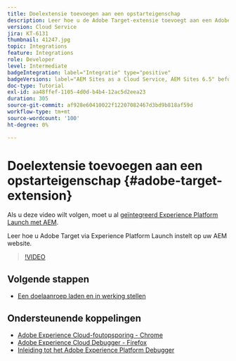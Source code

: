 ```yaml
---
title: Doelextensie toevoegen aan een opstarteigenschap
description: Leer hoe u de Adobe Target-extensie toevoegt aan een Adobe Experience Platform Launch-eigenschap.
version: Cloud Service
jira: KT-6131
thumbnail: 41247.jpg
topic: Integrations
feature: Integrations
role: Developer
level: Intermediate
badgeIntegration: label="Integratie" type="positive"
badgeVersions: label="AEM Sites as a Cloud Service, AEM Sites 6.5" before-title="false"
doc-type: Tutorial
exl-id: aa48ffef-1105-4d0d-b4b4-12ac5d2eea23
duration: 305
source-git-commit: af928e60410022f12207082467d3bd9b818af59d
workflow-type: tm+mt
source-wordcount: '100'
ht-degree: 0%

---
```


# Doelextensie toevoegen aan een opstarteigenschap {#adobe-target-extension}

Als u deze video wilt volgen, moet u al [geïntegreerd Experience Platform Launch met AEM](../experience-platform/data-collection/tags/overview.md).

Leer hoe u Adobe Target via Experience Platform Launch instelt op uw AEM website.

>[!VIDEO](https://video.tv.adobe.com/v/41247?quality=12&learn=on)

## Volgende stappen

+ [Een doelaanroep laden en in werking stellen](./load-and-fire-target.md)

## Ondersteunende koppelingen

+ [Adobe Experience Cloud-foutopsporing - Chrome](https://chrome.google.com/webstore/detail/adobe-experience-platform/bfnnokhpnncpkdmbokanobigaccjkpob)
+ [Adobe Experience Cloud Debugger - Firefox](https://addons.mozilla.org/en-US/firefox/addon/adobe-experience-platform-dbg/)
+ [Inleiding tot het Adobe Experience Platform Debugger](https://experienceleague.adobe.com/docs/platform-learn/data-collection/debugger/overview.html)

